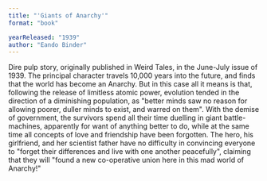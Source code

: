 ```yaml
---
title: "'Giants of Anarchy'"
format: "book"

yearReleased: "1939"
author: "Eando Binder"
---
```

Dire pulp story, originally published in Weird Tales,  in the June-July issue of 1939. The principal character travels 10,000 years  into the future, and finds that the world has become an Anarchy. But in this  case all it means is that, following the release of limitless atomic power,  evolution tended in the direction of a diminishing population, as "better minds  saw no reason for allowing poorer, duller minds to exist, and warred on them".  With the demise of government, the survivors spend all their time duelling in  giant battle-machines, apparently for want of anything better to do, while at  the same time all concepts of love and friendship have been forgotten. The hero,  his girlfriend, and her scientist father have no difficulty in convincing  everyone to "forget their differences and live with one another peacefully",  claiming that they will "found a new co-operative union here in this mad world  of Anarchy!"
 